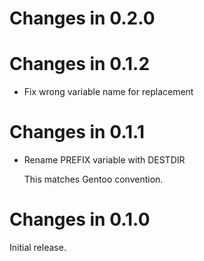 # Changes in 0.2.0

# Changes in 0.1.2

-   Fix wrong variable name for replacement

# Changes in 0.1.1

-   Rename PREFIX variable with DESTDIR

    This matches Gentoo convention.

# Changes in 0.1.0

Initial release.
